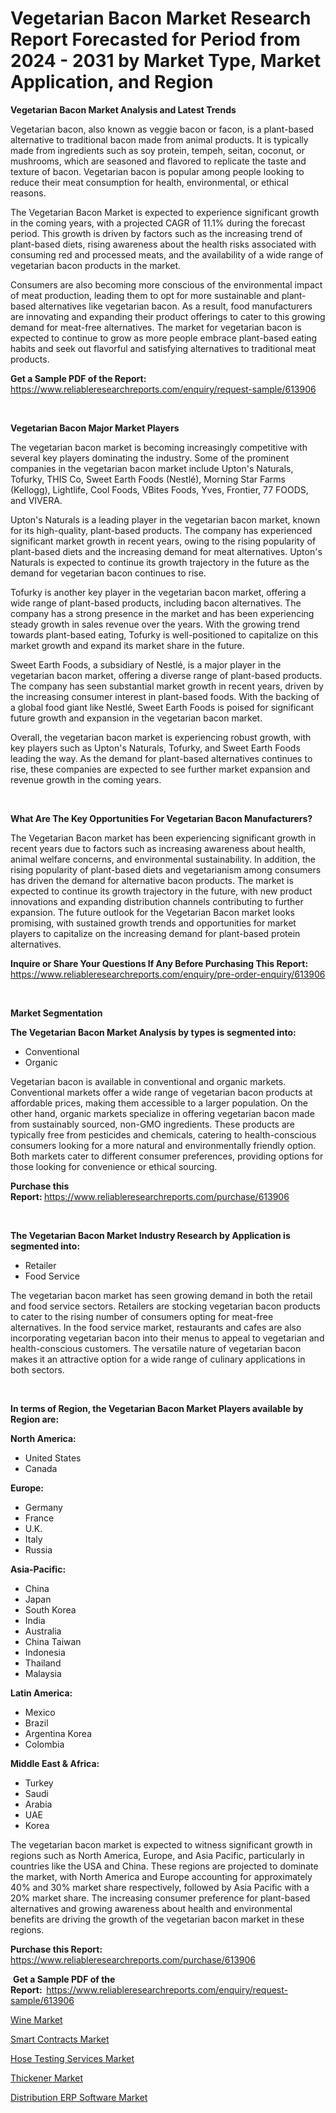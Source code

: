 <p><h1>Vegetarian Bacon Market Research Report Forecasted for Period from 2024 -  2031 by Market Type, Market Application, and Region</h1></p><p><strong>Vegetarian Bacon Market Analysis and Latest Trends</strong></p>
<p><p>Vegetarian bacon, also known as veggie bacon or facon, is a plant-based alternative to traditional bacon made from animal products. It is typically made from ingredients such as soy protein, tempeh, seitan, coconut, or mushrooms, which are seasoned and flavored to replicate the taste and texture of bacon. Vegetarian bacon is popular among people looking to reduce their meat consumption for health, environmental, or ethical reasons.</p><p>The Vegetarian Bacon Market is expected to experience significant growth in the coming years, with a projected CAGR of 11.1% during the forecast period. This growth is driven by factors such as the increasing trend of plant-based diets, rising awareness about the health risks associated with consuming red and processed meats, and the availability of a wide range of vegetarian bacon products in the market.</p><p>Consumers are also becoming more conscious of the environmental impact of meat production, leading them to opt for more sustainable and plant-based alternatives like vegetarian bacon. As a result, food manufacturers are innovating and expanding their product offerings to cater to this growing demand for meat-free alternatives. The market for vegetarian bacon is expected to continue to grow as more people embrace plant-based eating habits and seek out flavorful and satisfying alternatives to traditional meat products.</p></p>
<p><strong>Get a Sample PDF of the Report:&nbsp;</strong> <a href="https://www.reliableresearchreports.com/enquiry/request-sample/613906">https://www.reliableresearchreports.com/enquiry/request-sample/613906</a></p>
<p>&nbsp;</p>
<p><strong>Vegetarian Bacon Major Market Players</strong></p>
<p><p>The vegetarian bacon market is becoming increasingly competitive with several key players dominating the industry. Some of the prominent companies in the vegetarian bacon market include Upton's Naturals, Tofurky, THIS Co, Sweet Earth Foods (Nestlé), Morning Star Farms (Kellogg), Lightlife, Cool Foods, VBites Foods, Yves, Frontier, 77 FOODS, and VIVERA.</p><p>Upton's Naturals is a leading player in the vegetarian bacon market, known for its high-quality, plant-based products. The company has experienced significant market growth in recent years, owing to the rising popularity of plant-based diets and the increasing demand for meat alternatives. Upton's Naturals is expected to continue its growth trajectory in the future as the demand for vegetarian bacon continues to rise.</p><p>Tofurky is another key player in the vegetarian bacon market, offering a wide range of plant-based products, including bacon alternatives. The company has a strong presence in the market and has been experiencing steady growth in sales revenue over the years. With the growing trend towards plant-based eating, Tofurky is well-positioned to capitalize on this market growth and expand its market share in the future.</p><p>Sweet Earth Foods, a subsidiary of Nestlé, is a major player in the vegetarian bacon market, offering a diverse range of plant-based products. The company has seen substantial market growth in recent years, driven by the increasing consumer interest in plant-based foods. With the backing of a global food giant like Nestlé, Sweet Earth Foods is poised for significant future growth and expansion in the vegetarian bacon market.</p><p>Overall, the vegetarian bacon market is experiencing robust growth, with key players such as Upton's Naturals, Tofurky, and Sweet Earth Foods leading the way. As the demand for plant-based alternatives continues to rise, these companies are expected to see further market expansion and revenue growth in the coming years.</p></p>
<p>&nbsp;</p>
<p><strong>What Are The Key Opportunities For Vegetarian Bacon Manufacturers?</strong></p>
<p><p>The Vegetarian Bacon market has been experiencing significant growth in recent years due to factors such as increasing awareness about health, animal welfare concerns, and environmental sustainability. In addition, the rising popularity of plant-based diets and vegetarianism among consumers has driven the demand for alternative bacon products. The market is expected to continue its growth trajectory in the future, with new product innovations and expanding distribution channels contributing to further expansion. The future outlook for the Vegetarian Bacon market looks promising, with sustained growth trends and opportunities for market players to capitalize on the increasing demand for plant-based protein alternatives.</p></p>
<p><strong>Inquire or Share Your Questions If Any Before Purchasing This Report:</strong> <a href="https://www.reliableresearchreports.com/enquiry/pre-order-enquiry/613906">https://www.reliableresearchreports.com/enquiry/pre-order-enquiry/613906</a></p>
<p>&nbsp;</p>
<p><strong>Market Segmentation</strong></p>
<p><strong>The Vegetarian Bacon Market Analysis by types is segmented into:</strong></p>
<p><ul><li>Conventional</li><li>Organic</li></ul></p>
<p><p>Vegetarian bacon is available in conventional and organic markets. Conventional markets offer a wide range of vegetarian bacon products at affordable prices, making them accessible to a larger population. On the other hand, organic markets specialize in offering vegetarian bacon made from sustainably sourced, non-GMO ingredients. These products are typically free from pesticides and chemicals, catering to health-conscious consumers looking for a more natural and environmentally friendly option. Both markets cater to different consumer preferences, providing options for those looking for convenience or ethical sourcing.</p></p>
<p><strong>Purchase this Report:&nbsp;</strong><a href="https://www.reliableresearchreports.com/purchase/613906">https://www.reliableresearchreports.com/purchase/613906</a></p>
<p>&nbsp;</p>
<p><strong>The Vegetarian Bacon Market Industry Research by Application is segmented into:</strong></p>
<p><ul><li>Retailer</li><li>Food Service</li></ul></p>
<p><p>The vegetarian bacon market has seen growing demand in both the retail and food service sectors. Retailers are stocking vegetarian bacon products to cater to the rising number of consumers opting for meat-free alternatives. In the food service market, restaurants and cafes are also incorporating vegetarian bacon into their menus to appeal to vegetarian and health-conscious customers. The versatile nature of vegetarian bacon makes it an attractive option for a wide range of culinary applications in both sectors.</p></p>
<p>&nbsp;</p>
<p><strong>In terms of Region, the Vegetarian Bacon Market Players available by Region are:</strong></p>
<p>
    <p> <strong> North America: </strong>
        <ul>
            <li>United States</li>
            <li>Canada</li>
        </ul>
        </p> 
    <p> <strong> Europe: </strong>
        <ul>
            <li>Germany</li>
            <li>France</li>
            <li>U.K.</li>
            <li>Italy</li>
            <li>Russia</li>
        </ul>
        </p> 
    <p> <strong> Asia-Pacific: </strong>
        <ul>
            <li>China</li>
            <li>Japan</li>
            <li>South Korea</li>
            <li>India</li>
            <li>Australia</li>
            <li>China Taiwan</li>
            <li>Indonesia</li>
            <li>Thailand</li>
            <li>Malaysia</li>
        </ul>
        </p> 
    <p> <strong> Latin America: </strong>
        <ul>
            <li>Mexico</li>
            <li>Brazil</li>
            <li>Argentina Korea</li>
            <li>Colombia</li>
        </ul>
        </p> 
    <p> <strong> Middle East & Africa: </strong>
        <ul>
            <li>Turkey</li>
            <li>Saudi</li>
            <li>Arabia</li>
            <li>UAE</li>
            <li>Korea</li>
        </ul>
    </p>
    </p>
<p><p>The vegetarian bacon market is expected to witness significant growth in regions such as North America, Europe, and Asia Pacific, particularly in countries like the USA and China. These regions are projected to dominate the market, with North America and Europe accounting for approximately 40% and 30% market share respectively, followed by Asia Pacific with a 20% market share. The increasing consumer preference for plant-based alternatives and growing awareness about health and environmental benefits are driving the growth of the vegetarian bacon market in these regions.</p></p>
<p><strong>Purchase this Report: </strong><a href="https://www.reliableresearchreports.com/purchase/613906">https://www.reliableresearchreports.com/purchase/613906</a></p>
<p>&nbsp;<strong>Get a Sample PDF of the Report:&nbsp;&nbsp;</strong><a href="https://www.reliableresearchreports.com/enquiry/request-sample/613906">https://www.reliableresearchreports.com/enquiry/request-sample/613906</a></p>
<p><strong></strong></p>
<p><p><a href="https://medium.com/@penelopeparsons766/wine-market-trends-and-market-analysis-forecasted-for-period-2024-2031-bf2b6e30d953">Wine Market</a></p><p><a href="https://medium.com/p/37d381e9e37f/edit">Smart Contracts Market</a></p><p><a href="https://medium.com/@penelopeparsons766/hose-testing-services-market-research-report-its-history-and-forecast-2024-to-2031-b77948a98587">Hose Testing Services Market</a></p><p><a href="https://medium.com/p/49f5a724eaf5/edit">Thickener Market</a></p><p><a href="https://medium.com/p/22c90788cade/edit">Distribution ERP Software Market</a></p></p>